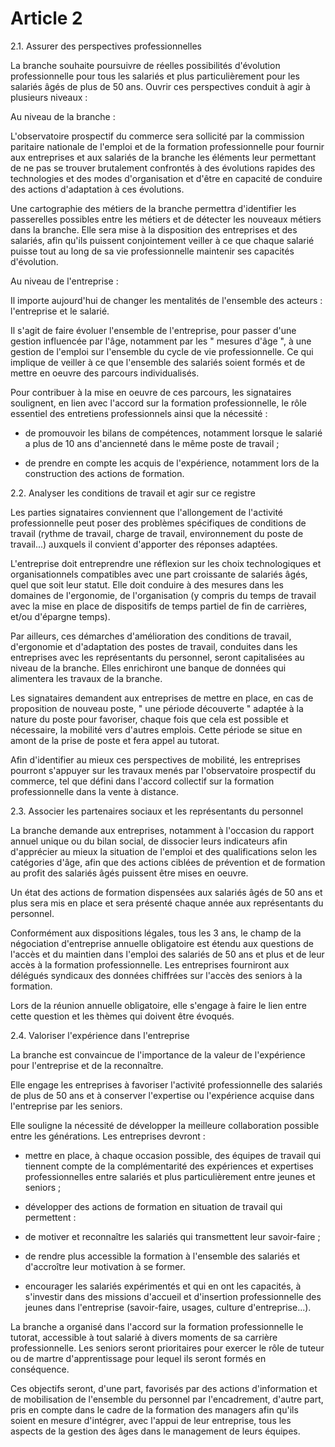 # Article 2

2.1. Assurer des perspectives professionnelles

La branche souhaite poursuivre de réelles possibilités d'évolution professionnelle pour tous les salariés et plus particulièrement pour les salariés âgés de plus de 50 ans. Ouvrir ces perspectives conduit à agir à plusieurs niveaux :

Au niveau de la branche :

L'observatoire prospectif du commerce sera sollicité par la commission paritaire nationale de l'emploi et de la formation professionnelle pour fournir aux entreprises et aux salariés de la branche les éléments leur permettant de ne pas se trouver brutalement confrontés à des évolutions rapides des technologies et des modes d'organisation et d'être en capacité de conduire des actions d'adaptation à ces évolutions.

Une cartographie des métiers de la branche permettra d'identifier les passerelles possibles entre les métiers et de détecter les nouveaux métiers dans la branche. Elle sera mise à la disposition des entreprises et des salariés, afin qu'ils puissent conjointement veiller à ce que chaque salarié puisse tout au long de sa vie professionnelle maintenir ses capacités d'évolution.

Au niveau de l'entreprise :

Il importe aujourd'hui de changer les mentalités de l'ensemble des acteurs : l'entreprise et le salarié.

Il s'agit de faire évoluer l'ensemble de l'entreprise, pour passer d'une gestion influencée par l'âge, notamment par les " mesures d'âge ", à une gestion de l'emploi sur l'ensemble du cycle de vie professionnelle. Ce qui implique de veiller à ce que l'ensemble des salariés soient formés et de mettre en oeuvre des parcours individualisés.

Pour contribuer à la mise en oeuvre de ces parcours, les signataires soulignent, en lien avec l'accord sur la formation professionnelle, le rôle essentiel des entretiens professionnels ainsi que la nécessité :

- de promouvoir les bilans de compétences, notamment lorsque le salarié a plus de 10 ans d'ancienneté dans le même poste de travail ;

- de prendre en compte les acquis de l'expérience, notamment lors de la construction des actions de formation.

2.2. Analyser les conditions de travail et agir sur ce registre

Les parties signataires conviennent que l'allongement de l'activité professionnelle peut poser des problèmes spécifiques de conditions de travail (rythme de travail, charge de travail, environnement du poste de travail...) auxquels il convient d'apporter des réponses adaptées.

L'entreprise doit entreprendre une réflexion sur les choix technologiques et organisationnels compatibles avec une part croissante de salariés âgés, quel que soit leur statut. Elle doit conduire à des mesures dans les domaines de l'ergonomie, de l'organisation (y compris du temps de travail avec la mise en place de dispositifs de temps partiel de fin de carrières, et/ou d'épargne temps).

Par ailleurs, ces démarches d'amélioration des conditions de travail, d'ergonomie et d'adaptation des postes de travail, conduites dans les entreprises avec les représentants du personnel, seront capitalisées au niveau de la branche. Elles enrichiront une banque de données qui alimentera les travaux de la branche.

Les signataires demandent aux entreprises de mettre en place, en cas de proposition de nouveau poste, " une période découverte " adaptée à la nature du poste pour favoriser, chaque fois que cela est possible et nécessaire, la mobilité vers d'autres emplois. Cette période se situe en amont de la prise de poste et fera appel au tutorat.

Afin d'identifier au mieux ces perspectives de mobilité, les entreprises pourront s'appuyer sur les travaux menés par l'observatoire prospectif du commerce, tel que défini dans l'accord collectif sur la formation professionnelle dans la vente à distance.

2.3. Associer les partenaires sociaux et les représentants du personnel

La branche demande aux entreprises, notamment à l'occasion du rapport annuel unique ou du bilan social, de dissocier leurs indicateurs afin d'apprécier au mieux la situation de l'emploi et des qualifications selon les catégories d'âge, afin que des actions ciblées de prévention et de formation au profit des salariés âgés puissent être mises en oeuvre.

Un état des actions de formation dispensées aux salariés âgés de 50 ans et plus sera mis en place et sera présenté chaque année aux représentants du personnel.

Conformément aux dispositions légales, tous les 3 ans, le champ de la négociation d'entreprise annuelle obligatoire est étendu aux questions de l'accès et du maintien dans l'emploi des salariés de 50 ans et plus et de leur accès à la formation professionnelle. Les entreprises fourniront aux délégués syndicaux des données chiffrées sur l'accès des seniors à la formation.

Lors de la réunion annuelle obligatoire, elle s'engage à faire le lien entre cette question et les thèmes qui doivent être évoqués.

2.4. Valoriser l'expérience dans l'entreprise

La branche est convaincue de l'importance de la valeur de l'expérience pour l'entreprise et de la reconnaître.

Elle engage les entreprises à favoriser l'activité professionnelle des salariés de plus de 50 ans et à conserver l'expertise ou l'expérience acquise dans l'entreprise par les seniors.

Elle souligne la nécessité de développer la meilleure collaboration possible entre les générations. Les entreprises devront :

- mettre en place, à chaque occasion possible, des équipes de travail qui tiennent compte de la complémentarité des expériences et expertises professionnelles entre salariés et plus particulièrement entre jeunes et seniors ;

- développer des actions de formation en situation de travail qui permettent :

- de motiver et reconnaître les salariés qui transmettent leur savoir-faire ;

- de rendre plus accessible la formation à l'ensemble des salariés et d'accroître leur motivation à se former.

- encourager les salariés expérimentés et qui en ont les capacités, à s'investir dans des missions d'accueil et d'insertion professionnelle des jeunes dans l'entreprise (savoir-faire, usages, culture d'entreprise...).

La branche a organisé dans l'accord sur la formation professionnelle le tutorat, accessible à tout salarié à divers moments de sa carrière professionnelle. Les seniors seront prioritaires pour exercer le rôle de tuteur ou de martre d'apprentissage pour lequel ils seront formés en conséquence.

Ces objectifs seront, d'une part, favorisés par des actions d'information et de mobilisation de l'ensemble du personnel par l'encadrement, d'autre part, pris en compte dans le cadre de la formation des managers afin qu'ils soient en mesure d'intégrer, avec l'appui de leur entreprise, tous les aspects de la gestion des âges dans le management de leurs équipes.

